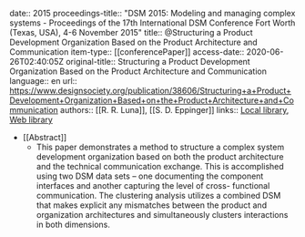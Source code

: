 date:: 2015
proceedings-title:: "DSM 2015: Modeling and managing complex systems - Proceedings of the 17th International DSM Conference Fort Worth (Texas, USA), 4-6 November 2015"
title:: @Structuring a Product Development Organization Based on the Product Architecture and Communication
item-type:: [[conferencePaper]]
access-date:: 2020-06-26T02:40:05Z
original-title:: Structuring a Product Development Organization Based on the Product Architecture and Communication
language:: en
url:: https://www.designsociety.org/publication/38606/Structuring+a+Product+Development+Organization+Based+on+the+Product+Architecture+and+Communication
authors:: [[R. R. Luna]], [[S. D. Eppinger]]
links:: [Local library](zotero://select/library/items/EGMLAETW), [Web library](https://www.zotero.org/users/6520516/items/EGMLAETW)

- [[Abstract]]
	- This paper demonstrates a method to structure a complex system development organization based on both the product architecture and the technical communication exchange. This is accomplished using two DSM data sets – one documenting the component interfaces and another capturing the level of cross- functional communication. The clustering analysis utilizes a combined DSM that makes explicit any mismatches between the product and organization architectures and simultaneously clusters interactions in both dimensions.
